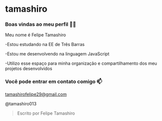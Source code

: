 # tamashiro

### **Boas vindas ao meu perfil** 💙💙

Meu nome é Felipe Tamashiro

-Estou estudando na EE de Três Barras

-Estou me desenvolvendo na linguagem JavaScript

-Utilizo esse espaço para minha organização e compartilhamento dos meu projetos desenvolvidos

### **Você pode entrar em contato comigo** 📫

tamashirofelipe29@gmail.com

@tamashiro013

> Escrito por Felipe Tamashiro
